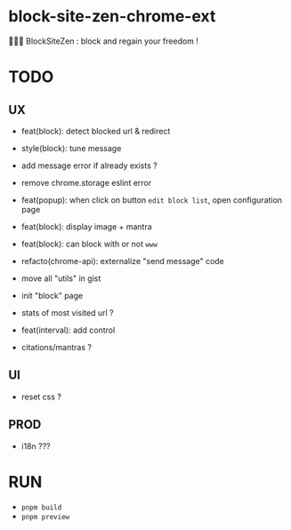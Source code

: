 # block-site-zen-chrome-ext

🧘🏻‍♂️ BlockSiteZen : block and regain your freedom !

# TODO

## UX

- feat(block): detect blocked url & redirect
- style(block): tune message
- add message error if already exists ?
- remove chrome.storage eslint error
- feat(popup): when click on button `edit block list`, open configuration page
- feat(block): display image + mantra
- feat(block): can block with or not `www`

- refacto(chrome-api): externalize "send message" code
- move all "utils" in gist

- init "block" page
- stats of most visited url ?
- feat(interval): add control
- citations/mantras ?

## UI

- reset css ?

## PROD

- i18n ???

# RUN

- `pnpm build`
- `pnpm preview`
